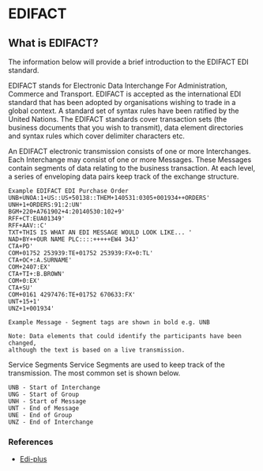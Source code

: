 # EDIFACT

## What is EDIFACT?

The information below will provide a brief introduction to the EDIFACT EDI standard.

EDIFACT stands for Electronic Data Interchange For Administration, Commerce and Transport. EDIFACT is accepted as 
the international EDI standard that has been adopted by organisations wishing to trade in a global context. A standard 
set of syntax rules have been ratified by the United Nations. The EDIFACT standards cover transaction sets (the business
documents that you wish to transmit), data element directories and syntax rules which cover delimiter characters etc.

An EDIFACT electronic transmission consists of one or more Interchanges. Each Interchange may consist of one or more 
Messages. These Messages contain segments of data relating to the business transaction. At each level, a series of 
enveloping data pairs keep track of the exchange structure.

```
Example EDIFACT EDI Purchase Order
UNB+UNOA:1+US::US+50138::THEM+140531:0305+001934++ORDERS'
UNH+1+ORDERS:91:2:UN'
BGM+220+A761902+4:20140530:102+9'
RFF+CT:EUA01349'
RFF+AAV::C'
TXT+THIS IS WHAT AN EDI MESSAGE WOULD LOOK LIKE... '
NAD+BY++OUR NAME PLC::::+++++EW4 34J'
CTA+PD'
COM+01752 253939:TE+01752 253939:FX+0:TL'
CTA+OC+:A.SURNAME'
COM+2407:EX'
CTA+TI+:B.BROWN'
COM+0:EX'
CTA+SU'
COM+0161 4297476:TE+01752 670633:FX'
UNT+15+1'
UNZ+1+001934'

Example Message - Segment tags are shown in bold e.g. UNB

Note: Data elements that could identify the participants have been changed, 
although the text is based on a live transmission.
```
Service Segments
Service Segments are used to keep track of the transmission. The most common set is shown below.

```
UNB - Start of Interchange
UNG - Start of Group
UNH - Start of Message
UNT - End of Message
UNE - End of Group
UNZ - End of Interchange
```

### References

* [Edi-plus](https://www.edi-plus.com/resources/message-formats/edifact/)
